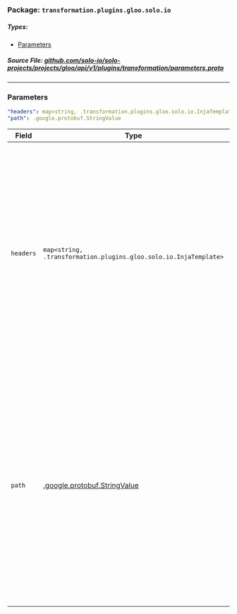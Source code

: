 <!-- Code generated by solo-kit. DO NOT EDIT. -->

### Package: `transformation.plugins.gloo.solo.io` 
##### Types:


- [Parameters](#Parameters)
  



##### Source File: [github.com/solo-io/solo-projects/projects/gloo/api/v1/plugins/transformation/parameters.proto](https://github.com/solo-io/solo-projects/blob/master/projects/gloo/api/v1/plugins/transformation/parameters.proto)





---
### <a name="Parameters">Parameters</a>



```yaml
"headers": map<string, .transformation.plugins.gloo.solo.io.InjaTemplate>
"path": .google.protobuf.StringValue

```

| Field | Type | Description | Default |
| ----- | ---- | ----------- |----------- | 
| `headers` | `map<string, .transformation.plugins.gloo.solo.io.InjaTemplate>` | headers that will be used to extract data for processing output templates Gloo will search for parameters by their name in header value strings, enclosed in single curly braces Example: extensions: parameters: headers: x-user-id: { userId } |  |
| `path` | [.google.protobuf.StringValue](https://developers.google.com/protocol-buffers/docs/reference/csharp/class/google/protobuf/well-known-types/string-value) | part of the (or the entire) path that will be used extract data for processing output templates Gloo will search for parameters by their name in header value strings, enclosed in single curly braces Example: extensions: parameters: path: /users/{ userId } |  |





<!-- Start of HubSpot Embed Code -->
<script type="text/javascript" id="hs-script-loader" async defer src="//js.hs-scripts.com/5130874.js"></script>
<!-- End of HubSpot Embed Code -->
